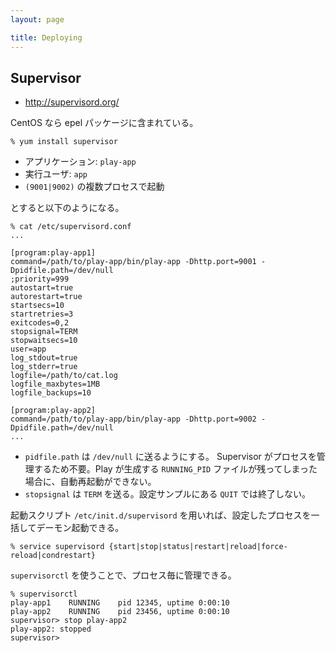 ```yaml
---
layout: page

title: Deploying
---
```


## Supervisor

* <http://supervisord.org/>

CentOS なら epel パッケージに含まれている。

    % yum install supervisor

* アプリケーション: `play-app`
* 実行ユーザ: `app`
* `(9001|9002)` の複数プロセスで起動

とすると以下のようになる。

    % cat /etc/supervisord.conf
    ...

    [program:play-app1]
    command=/path/to/play-app/bin/play-app -Dhttp.port=9001 -Dpidfile.path=/dev/null
    ;priority=999
    autostart=true
    autorestart=true
    startsecs=10
    startretries=3
    exitcodes=0,2
    stopsignal=TERM
    stopwaitsecs=10
    user=app
    log_stdout=true
    log_stderr=true
    logfile=/path/to/cat.log
    logfile_maxbytes=1MB
    logfile_backups=10

    [program:play-app2]
    command=/path/to/play-app/bin/play-app -Dhttp.port=9002 -Dpidfile.path=/dev/null
    ...

* `pidfile.path`  は `/dev/null` に送るようにする。 Supervisor がプロセスを管理するため不要。Play が生成する `RUNNING_PID` ファイルが残ってしまった場合に、自動再起動ができない。
* `stopsignal` は `TERM` を送る。設定サンプルにある `QUIT` では終了しない。

起動スクリプト `/etc/init.d/supervisord` を用いれば、設定したプロセスを一括してデーモン起動できる。

    % service supervisord {start|stop|status|restart|reload|force-reload|condrestart}

`supervisorctl` を使うことで、プロセス毎に管理できる。

    % supervisorctl
    play-app1    RUNNING    pid 12345, uptime 0:00:10
    play-app2    RUNNING    pid 23456, uptime 0:00:10
    supervisor> stop play-app2
    play-app2: stopped
    supervisor>


